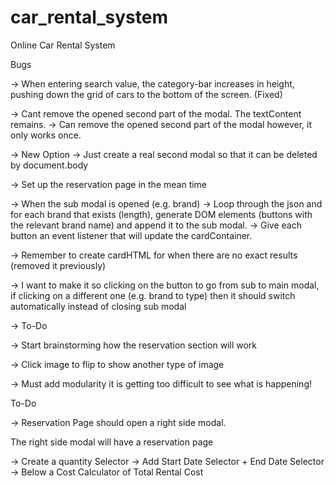 # car_rental_system
Online Car Rental System

Bugs

-> When entering search value, the category-bar increases in height, pushing down the grid of cars to the bottom of the screen. (Fixed)

-> Cant remove the opened second part of the modal. The textContent remains.
-> Can remove the opened second part of the modal however, it only works once.

-> New Option -> Just create a real second modal so that it can be deleted by document.body

-> Set up the reservation page in the mean time

-> When the sub modal is opened (e.g. brand) 
-> Loop through the json and for each brand that exists (length), generate DOM elements (buttons with the relevant brand name) and append it to the sub modal.
-> Give each button an event listener that will update the cardContainer.

-> Remember to create cardHTML for when there are no exact results (removed it previously)

-> I want to make it so clicking on the button to go from sub to main modal, if clicking on a different one (e.g. brand to type) then it should switch automatically instead of closing sub modal


-> To-Do

-> Start brainstorming how the reservation section will work

-> Click image to flip to show another type of image

-> Must add modularity it is getting too difficult to see what is happening!

To-Do

-> Reservation Page should open a right side modal.

The right side modal will have a reservation page

-> Create a quantity Selector
-> Add Start Date Selector + End Date Selector
-> Below a Cost Calculator of Total Rental Cost